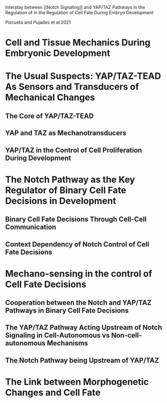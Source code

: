 Interplay between [[Notch Signaling]] and YAP/TAZ Pathways in the Regulation of in the Regulation of Cell Fate During Embryo Development

Pizcueta and Pujades et al 2021

# Cell and Tissue Mechanics During Embryonic Development
# The Usual Suspects: YAP/TAZ-TEAD As Sensors and Transducers of Mechanical Changes
## The Core of YAP/TAZ-TEAD
## YAP and TAZ as Mechanotransducers
## YAP/TAZ in the Control of Cell Proliferation During Development
# The Notch Pathway as the Key Regulator of Binary Cell Fate Decisions in Development
## Binary Cell Fate Decisions Through Cell-Cell Communication
## Context Dependency of Notch Control of Cell Fate Decisions
# Mechano-sensing in the control of Cell Fate Decisions
## Cooperation between the Notch and YAP/TAZ Pathways in Binary Cell Fate Decisions
## The YAP/TAZ Pathway Acting Upstream of Notch Signaling in Cell-Autonomous vs Non-cell-autonomous Mechanisms
## The Notch Pathway being Upstream of YAP/TAZ
# The Link between Morphogenetic Changes and Cell Fate

